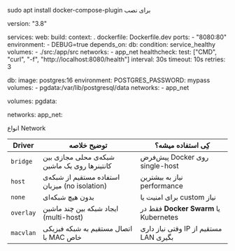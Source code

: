 
sudo apt install docker-compose-plugin
برای نصب 



version: "3.8"

services:
  web:
    build:
		context: .
		dockerfile: Dockerfile.dev
    ports:
      - "8080:80"
    environment:
      - DEBUG=true
    depends_on:
      db:
        condition: service_healthy
    volumes:
      - ./src:/app/src
    networks:
      - app_net
    healthcheck:
      test: ["CMD", "curl", "-f", "http://localhost:8080/health"]
      interval: 30s
      timeout: 10s
      retries: 3

  db:
    image: postgres:16
    environment:
      POSTGRES_PASSWORD: mypass
    volumes:
      - pgdata:/var/lib/postgresql/data
	networks:
      - app_net

volumes:
  pgdata:



networks:
  app_net:


انواع Network

| Driver    | توضیح خلاصه                                    | کِی استفاده میشه؟                     |
| --------- | ---------------------------------------------- | ------------------------------------- |
| `bridge`  | شبکه‌ی محلی مجازی بین کانتینرها روی یک ماشین   | پیش‌فرض Docker روی single-host        |
| `host`    | استفاده مستقیم از شبکه‌ی میزبان (no isolation) | نیاز به بیشترین performance           |
| `none`    | بدون هیچ شبکه‌ای                               | برای امنیت یا custom نیاز             |
| `overlay` | ایجاد شبکه بین چند ماشین (multi-host)          | فقط در **Docker Swarm** یا Kubernetes |
| `macvlan` | اتصال مستقیم به شبکه فیزیکی با MAC خاص         | وقتی نیاز داری IP مستقیم از LAN بگیری |